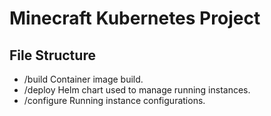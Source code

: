 # Minecraft Kubernetes Project

## File Structure
 * /build
   Container image build.
 * /deploy
   Helm chart used to manage running instances.
 * /configure
   Running instance configurations.
